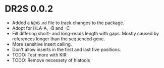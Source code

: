 # DR2S 0.0.2

* Added a `NEWS.md` file to track changes to the package.
* Adopt for HLA-A, -B and -C
* Fill differing short- and long-reads length with gaps. Mostly caused by 
references longer than the sequenced gene.
* More sensitive insert calling.
* Don't allow inserts in the first and last five positions.
* TODO: Test more with KIR
* TODO: Remove necessety of hlatools



